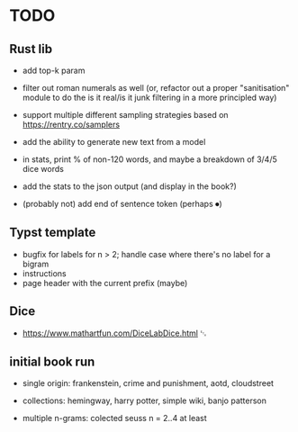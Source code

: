 # TODO

## Rust lib

- add top-k param
- filter out roman numerals as well (or, refactor out a proper "sanitisation"
  module to do the is it real/is it junk filtering in a more principled way)
- support multiple different sampling strategies based on
  <https://rentry.co/samplers>
- add the ability to generate new text from a model
- in stats, print % of non-120 words, and maybe a breakdown of 3/4/5 dice words
- add the stats to the json output (and display in the book?)

- (probably not) add end of sentence token (perhaps ⏺)

## Typst template

- bugfix for labels for n > 2; handle case where there's no label for a bigram
- instructions
- page header with the current prefix (maybe)

## Dice

- <https://www.mathartfun.com/DiceLabDice.html> ␃

## initial book run

- single origin: frankenstein, crime and punishment, aotd, cloudstreet

- collections: hemingway, harry potter, simple wiki, banjo patterson

- multiple n-grams: colected seuss n = 2..4 at least
